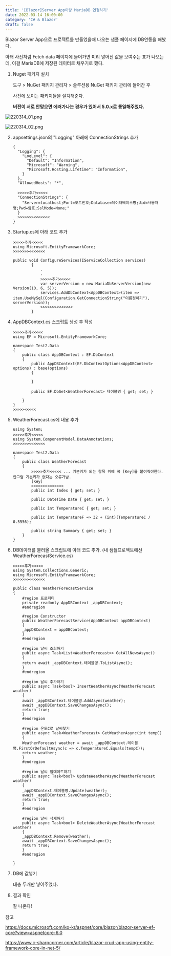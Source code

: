 ```yaml
---
title: '[Blazor]Server App이랑 MariaDB 연결하기'
date: 2022-03-14 16:00:00
category: 'C# & Blazor'
draft: false
---
```


Blazor Server App으로 프로젝트를 만들었을때 나오는 샘플 페이지에 DB연동을 해봤다.

아래 사진처럼 Fetch data 페이지에 들어가면 미리 넣어진 값을 보여주는 표가 나오는데, 이걸 MariaDB에 저장된 데이터로 채우기로 했다.

1. Nuget 패키지 설치
   
   도구 > NuGet 패키지 관리자 > 솔루션용 NuGet 패키지 관리에 들어간 후
   
   사진에 보이는 패키지들을 설치해준다.
   
   **버전이 서로 안맞으면 에러가나는 경우가 있어서 5.0.x로 통일해주었다.**

![220314_01.png](./images/220314_01.png)

![220314_02.png](.\images\220314_02.png)

2. appsettings.json의 "Logging" 아래에 ConnectionStrings 추가
   
   ```
   {
     "Logging": {
       "LogLevel": {
         "Default": "Information",
         "Microsoft": "Warning",
         "Microsoft.Hosting.Lifetime": "Information",
       }
     },
     "AllowedHosts": "*",
   
     >>>>>추가<<<<<
     "ConnectionStrings": {
       "Server=localhost;Port=포트번호;Database=데이터베이스명;Uid=사용자명;Pwd=암호;SslMode=None;"
     }
     >>>>>>><<<<<<<
   }
   ```

3. Startup.cs에 아래 코드 추가
   
   ```
   >>>>>추가<<<<<
   using Microsoft.EntityFrameworkCore;
   >>>>>>><<<<<<<
   
   public void ConfigureServices(IServiceCollection services)
           {
               .
               .
               >>>>>추가<<<<<
               var serverVersion = new MariaDbServerVersion(new Version(10, 6, 5));
               services.AddDbContext<AppDBContext>(item =>         item.UseMySql(Configuration.GetConnectionString("이름정하기"), serverVersion));
               >>>>>>><<<<<<<
           }
   ```

4. AppDBContext.cs 스크립트 생성 후 작성
   
   ```
   >>>>>추가<<<<<
   using EF = Microsoft.EntityFrameworkCore;
   
   namespace Test2.Data
   {
       public class AppDBContext : EF.DbContext
       {
           public AppDBContext(EF.DbContextOptions<AppDBContext> options) : base(options)
           {
   
           }
   
           public EF.DbSet<WeatherForecast> 테이블명 { get; set; }
   
       }
   }
   >>>>><<<<<
   ```

5. WeatherForecast.cs에 내용 추가
   
   ```
   using System;
   >>>>>추가<<<<<
   using System.ComponentModel.DataAnnotations;
   >>>>>>><<<<<<<
   
   namespace Test2.Data
   {
       public class WeatherForecast
       {
           >>>>>추가<<<<< ... 기본키가 되는 항목 위에 꼭 [Key]를 붙여줘야한다. 안그럼 기본키가 없다는 오류가남.
           [Key]
           >>>>>>><<<<<<<
           public int Index { get; set; }
   
           public DateTime Date { get; set; }
   
           public int TemperatureC { get; set; }
   
           public int TemperatureF => 32 + (int)(TemperatureC / 0.5556);
   
           public string Summary { get; set; }
       }
   }
   ```

6. DB데이터를 불러올 스크립트에 아래 코드 추가. (내 샘플프로젝트에선 WeatherForecastService.cs)
   
   ```
   >>>>>추가<<<<<
   using System.Collections.Generic;
   using Microsoft.EntityFrameworkCore;
   >>>>>>><<<<<<<
   
   public class WeatherForecastService
   {
       #region 프로퍼티
       private readonly AppDBContext _appDBContext;
       #endregion
   
       #region Constructor
       public WeatherForecastService(AppDBContext appDBContext)
       {
       _appDBContext = appDBContext;
       }
       #endregion
   
       #region 날씨 조회하기
       public async Task<List<WeatherForecast>> GetAllNewsAsync()
       {
       return await _appDBContext.테이블명.ToListAsync();
       }
       #endregion
   
       #region 날씨 추가하기
       public async Task<bool> InsertWeatherAsync(WeatherForecast weather)
       {
       await _appDBContext.테이블명.AddAsync(weather);
       await _appDBContext.SaveChangesAsync();
       return true;
       }
       #endregion
   
       #region 온도C로 날씨찾기
       public async Task<WeatherForecast> GetWeatherAsync(int tempC)
       {
       WeatherForecast weather = await _appDBContext.테이블명.FirstOrDefaultAsync(c => c.TemperatureC.Equals(tempC));
       return weather;
       }
       #endregion
   
       #region 날씨 업데이트하기
       public async Task<bool> UpdateWeatherAsync(WeatherForecast weather)
       {
       _appDBContext.테이블명.Update(weather);
       await _appDBContext.SaveChangesAsync();
       return true;
       }
       #endregion
   
       #region 날씨 삭제하기
       public async Task<bool> DeleteWeatherAsync(WeatherForecast weather)
       {
       _appDBContext.Remove(weather);
       await _appDBContext.SaveChangesAsync();
       return true;
       }
       #endregion
   
   }
   ```

7. DB에 값넣기
   
   대충 두개만 넣어주었다.
   

8. 결과 확인
   
   잘 나온다!
   

참고

https://docs.microsoft.com/ko-kr/aspnet/core/blazor/blazor-server-ef-core?view=aspnetcore-6.0

https://www.c-sharpcorner.com/article/blazor-crud-app-using-entity-framework-core-in-net-5/